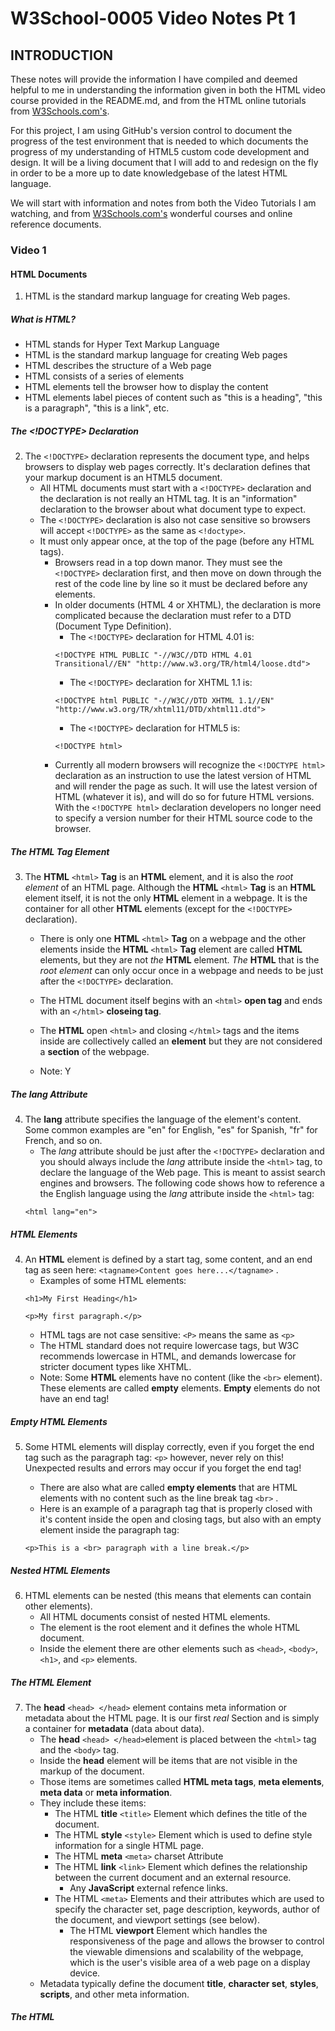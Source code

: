 # W3School-0005 Video Notes Pt 1


## INTRODUCTION

These notes will provide the information I have compiled and deemed helpful to me in understanding the information given in both the HTML video course provided in the README.md, and from the HTML online tutorials from [W3Schools.com's](https://www.w3schools.com/).

For this project, I am using GitHub's version control to document the progress of the test environment that is needed to  which documents the progress of my understanding of HTML5 custom code development and design. It will be a living document that I will add to and redesign on the fly in order to be a more up to date knowledgebase of the latest HTML language.

We will start with information and notes from both the Video Tutorials I am watching, and from [W3Schools.com's](https://www.w3schools.com/) wonderful courses and online reference  documents.


### Video 1


#### HTML Documents

1. HTML is the standard markup language for creating Web pages.


##### What is HTML?

 * HTML stands for Hyper Text Markup Language
 * HTML is the standard markup language for creating Web pages
 * HTML describes the structure of a Web page
 * HTML consists of a series of elements
 * HTML elements tell the browser how to display the content
 * HTML elements label pieces of content such as "this is a heading", "this is a paragraph", "this is a link", etc.


##### The <!DOCTYPE> Declaration

2. The ```<!DOCTYPE>``` declaration represents the document type, and helps browsers to display web pages correctly. It's declaration defines that your markup document is an HTML5 document.
	* All HTML documents must start with a ```<!DOCTYPE>``` declaration and the declaration is not really an HTML tag. It is an "information" declaration to the browser about what document type to expect.
	* The ```<!DOCTYPE>``` declaration is also not case sensitive so browsers will accept ```<!DOCTYPE>``` as the same as ```<!doctype>```.
	* It must only appear once, at the top of the page (before any HTML tags).
		* Browsers read in a top down manor. They must see the ```<!DOCTYPE>``` declaration first, and then move on down through the rest of the code line by line so it must be declared before any elements.
		* In older documents (HTML 4 or XHTML), the declaration is more complicated because the declaration must refer to a DTD (Document Type Definition).
			* The ```<!DOCTYPE>``` declaration for HTML 4.01 is:
			```
			<!DOCTYPE HTML PUBLIC "-//W3C//DTD HTML 4.01 Transitional//EN" "http://www.w3.org/TR/html4/loose.dtd">
			```
			* The ```<!DOCTYPE>``` declaration for XHTML 1.1 is:
			```
			<!DOCTYPE html PUBLIC "-//W3C//DTD XHTML 1.1//EN" "http://www.w3.org/TR/xhtml11/DTD/xhtml11.dtd">
			```
			* The ```<!DOCTYPE>``` declaration for HTML5 is:
			```
			<!DOCTYPE html>
			```
		* Currently all modern browsers will recognize the ```<!DOCTYPE html>``` declaration as an instruction to use the latest version of HTML and will render the page as such. It will use the latest version of HTML (whatever it is), and will do so for future HTML versions. With the ```<!DOCTYPE html>``` declaration developers no longer need to specify a version number for their HTML source code to the browser.


##### The HTML <html> Tag Element

3. The  **HTML** ```<html>``` **Tag** is an **HTML** element, and it is also the *root element* of an HTML page. Although the **HTML** ```<html>``` **Tag** is an **HTML** element itself, it is not the only **HTML** element in a webpage. It is the container for all other **HTML** elements (except for the ```<!DOCTYPE>``` declaration).
	* There is only one **HTML** ```<html>``` **Tag** on a webpage and the other elements inside the **HTML** ```<html>``` **Tag** element are called **HTML** elements, but they are not *the* **HTML** element. *The* **HTML** that is the *root element* can only occur once in a webpage and needs to be just after the ```<!DOCTYPE>``` declaration.
	* The HTML document itself begins with an ```<html>``` **open tag** and ends with an ```</html>``` **closeing tag**.
	* The **HTML** open ```<html>``` and closing ```</html>``` tags and the items inside are collectively called an **element** but they are not considered a **section** of the webpage.

	* Note: Y


##### The lang Attribute

4. The **lang** attribute specifies the language of the element's content. Some common examples are "en" for English, "es" for Spanish, "fr" for French, and so on.
	* The *lang* attribute should be just after the ```<!DOCTYPE>``` declaration and you should always include the *lang* attribute inside the ```<html>``` tag, to declare the language of the Web page. This is meant to assist search engines and browsers. The following code shows how to reference a the English language using the *lang* attribute inside the ```<html>``` tag:
	```
	<html lang="en">
	```


##### HTML Elements

4. An **HTML** element is defined by a start tag, some content, and an end tag as seen here: ```<tagname>Content goes here...</tagname>``` .
	* Examples of some HTML elements:
	```
	<h1>My First Heading</h1>
	```
	```
	<p>My first paragraph.</p>
	```
	* HTML tags are not case sensitive: ```<P>``` means the same as ```<p>```
	* The HTML standard does not require lowercase tags, but W3C recommends lowercase in HTML, and demands lowercase for stricter document types like XHTML.
	* Note: Some **HTML** elements have no content (like the ```<br>``` element). These elements are called **empty** elements. **Empty** elements do not have an end tag!


##### Empty HTML Elements

5. Some HTML elements will display correctly, even if you forget the end tag such as the paragraph tag: ```<p>```  however, never rely on this! Unexpected results and errors may occur if you forget the end tag!
	* There are also what are called **empty elements** that are HTML elements with no content such as the line break tag ```<br>``` .
	* Here is an example of a paragraph tag that is properly closed with it's content inside the open and closing tags, but also with an empty element inside the paragraph tag:

	```
	<p>This is a <br> paragraph with a line break.</p>
	```

##### Nested HTML Elements

6. HTML elements can be nested (this means that elements can contain other elements).
	* All HTML documents consist of nested HTML elements.
	* The <html> element is the root element and it defines the whole HTML document.
	* Inside the <html> element there are other elements such as ```<head>```, ```<body>```, ```<h1>```, and ```<p>``` elements.


##### The HTML <head> Element

7. The **head** ```<head> </head>``` element contains meta information or metadata about the HTML page. It is our first *real* Section and is simply a container for **metadata** (data about data).
	* The **head** ```<head> </head>```element is placed between the ```<html>``` tag and the ```<body>``` tag.
	* Inside the **head** element will be items that are not visible in the markup of the document.
	* Those items are sometimes called  **HTML meta tags**, **meta elements**, **meta data** or **meta information**.
	* They include these items:
	 	* The HTML **title** ```<title>``` Element which defines the title of the document.
		* The HTML **style** ```<style>``` Element which is used to define style information for a single HTML page.
		* The HTML **meta** ```<meta>``` charset Attribute
		* The HTML **link** ```<link>``` Element which defines the relationship between the current document and an external resource.
			* Any **JavaScript** external refence links.
		* The HTML ```<meta>``` Elements and their attributes which are used to specify the character set, page description, keywords, author of the document, and viewport settings (see below).
			* The HTML **viewport** Element which handles the responsiveness of the page and allows the browser to control the viewable dimensions and scalability of the webpage, which is the user's visible area of a web page on a display device.
	* Metadata typically define the document **title**, **character set**, **styles**, **scripts**, and other meta information.


##### The HTML <title> Element

8. The ```<title>``` element defines the title of the document. The title must be text-only, and it is shown in the browser's title bar or in the page's tab.
	* The ```<title>``` element is required in HTML documents!
	* The contents of a page title is very important for search engine optimization (SEO)! The page title is used by search engine algorithms to decide the order when listing pages in search results.
	* The ```<title>``` element:
		* defines a title in the browser toolbar
		* provides a title for the page when it is added to favorites
		* displays a title for the page in search engine-results
	* So, try to make the title as accurate and meaningful as possible!


##### The HTML <style> Element

9. The ```<style>``` element is used to define style information for a single HTML page.
	* Here is an example of some css styling that is defined for the entire web page, located in the HTML ```<style>``` element, inside the ```<head>``` element that is not considered to be **inline** styling for any specific section or single element in the page:
	```
	<style>
  	body {background-color: powderblue;}
  	h1 {color: red;}
  	p {color: blue;}
	</style>
	```
	* Another way to stylize the markup on your HTML page is to use **Inline Styles**, **Inline Styling**, **Inline CSS Styling**, or just called **Inline CSS**.
		* **Inline CSS Styling** is used to apply a unique style to a single HTML element.
		* An **inline CSS** uses the ```style``` attribute of an HTML element.
		* The following example sets the text color of the ```<h1>``` element to *blue*, and the text color of the ```<p>``` element to *red*:
		```
		<h1 style="color:blue;">A Blue Heading</h1>
		<p style="color:red;">A red paragraph.</p>
		```
		* Here is another example of Inline CSS Styling:
		```
		<p style="color:blue;font-size:46px;">
			I'm a big, blue, <strong>strong</strong> paragraph
		</p>
		```


##### The HTML <link> Element

10. The ```<link>``` element defines the relationship between the current document and an external resource.
	* The ```<link>``` tag is most often used to link to external style sheets:
	```
	<link rel="stylesheet" href="style.css">
	```
	Then you would have to have a separate file with the filename ```style.css``` located in this case in the same folder as your ```index.html``` file (or your webpage that links to the stylesheet), that has the styling you wish to use in your webpage. It might look something like this:
	```
	body {
  	background-color: powderblue;
	}
	h1 {
  	color: blue;
	}
	p {
  	color: red;
	}
	```


##### The HTML <meta> Element

11. The ```<meta>``` element is typically used to specify the character set, page description, keywords, author of the document, and viewport settings.
	* The metadata will not be displayed on the page, but are used by browsers (how to display content or reload page), by search engines (keywords), and other web services.
	* Examples are
		* Define the character set used:
		```
		<meta charset="UTF-8">
		```
		* Define keywords for search engines:
		```
		<meta name="keywords" content="HTML, CSS, JavaScript">
		```
		* Define a description of your web page:
		```
		<meta name="description" content="Free Web tutorials">
		```
		* Define the author of a page:
		```
		<meta name="author" content="John Doe">
		```
		* Refresh document every 30 seconds:
		```
		<meta http-equiv="refresh" content="30">
		```
		* Setting the viewport to make your website look good on all devices:
		```
		<meta name="viewport" content="width=device-width, initial-scale=1.0">
		```




8. The body section is the primary section of the web page.

9. The h1 element is also a section of the webpage. It is the title of our first body section.
